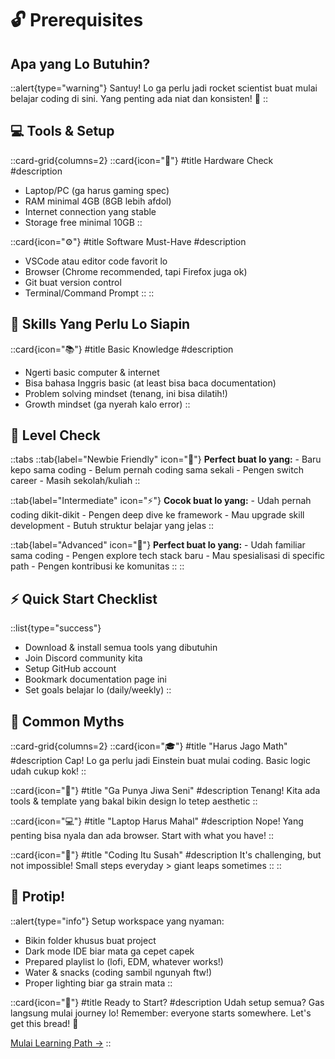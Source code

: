 # 🔓 Prerequisites

## Apa yang Lo Butuhin?

::alert{type="warning"}
Santuy! Lo ga perlu jadi rocket scientist buat mulai belajar coding di sini. Yang penting ada niat dan konsisten! 💪
::

## 💻 Tools & Setup

::card-grid{columns=2}
  ::card{icon="🔧"}
  #title
  Hardware Check
  #description
  - Laptop/PC (ga harus gaming spec)
  - RAM minimal 4GB (8GB lebih afdol)
  - Internet connection yang stable
  - Storage free minimal 10GB
  ::

  ::card{icon="⚙️"}
  #title
  Software Must-Have
  #description
  - VSCode atau editor code favorit lo
  - Browser (Chrome recommended, tapi Firefox juga ok)
  - Git buat version control
  - Terminal/Command Prompt
  ::
::

## 🧠 Skills Yang Perlu Lo Siapin

::card{icon="📚"}
#title
Basic Knowledge
#description
- Ngerti basic computer & internet
- Bisa bahasa Inggris basic (at least bisa baca documentation)
- Problem solving mindset (tenang, ini bisa dilatih!)
- Growth mindset (ga nyerah kalo error)
::

## 🎯 Level Check

::tabs
  ::tab{label="Newbie Friendly" icon="🌱"}
    **Perfect buat lo yang:**
    - Baru kepo sama coding
    - Belum pernah coding sama sekali
    - Pengen switch career
    - Masih sekolah/kuliah
  ::

  ::tab{label="Intermediate" icon="⚡"}
    **Cocok buat lo yang:**
    - Udah pernah coding dikit-dikit
    - Pengen deep dive ke framework
    - Mau upgrade skill development
    - Butuh struktur belajar yang jelas
  ::

  ::tab{label="Advanced" icon="🚀"}
    **Perfect buat lo yang:**
    - Udah familiar sama coding
    - Pengen explore tech stack baru
    - Mau spesialisasi di specific path
    - Pengen kontribusi ke komunitas
  ::
::

## ⚡ Quick Start Checklist

::list{type="success"}
- Download & install semua tools yang dibutuhin
- Join Discord community kita
- Setup GitHub account
- Bookmark documentation page ini
- Set goals belajar lo (daily/weekly)
::

## 🚫 Common Myths

::card-grid{columns=2}
  ::card{icon="🎓"}
  #title
  "Harus Jago Math"
  #description
  Cap! Lo ga perlu jadi Einstein buat mulai coding. Basic logic udah cukup kok!
  ::

  ::card{icon="🎨"}
  #title
  "Ga Punya Jiwa Seni"
  #description
  Tenang! Kita ada tools & template yang bakal bikin design lo tetep aesthetic
  ::

  ::card{icon="💻"}
  #title
  "Laptop Harus Mahal"
  #description
  Nope! Yang penting bisa nyala dan ada browser. Start with what you have!
  ::

  ::card{icon="🧠"}
  #title
  "Coding Itu Susah"
  #description
  It's challenging, but not impossible! Small steps everyday > giant leaps sometimes
  ::
::

## 🎵 Protip!

::alert{type="info"}
Setup workspace yang nyaman:
- Bikin folder khusus buat project
- Dark mode IDE biar mata ga cepet capek
- Prepared playlist lo (lofi, EDM, whatever works!)
- Water & snacks (coding sambil ngunyah ftw!)
- Proper lighting biar ga strain mata
::

::card{icon="🚀"}
#title
Ready to Start?
#description
Udah setup semua? Gas langsung mulai journey lo! Remember: everyone starts somewhere. Let's get this bread! 🍞

[Mulai Learning Path →](/introduction/getting-started)
::